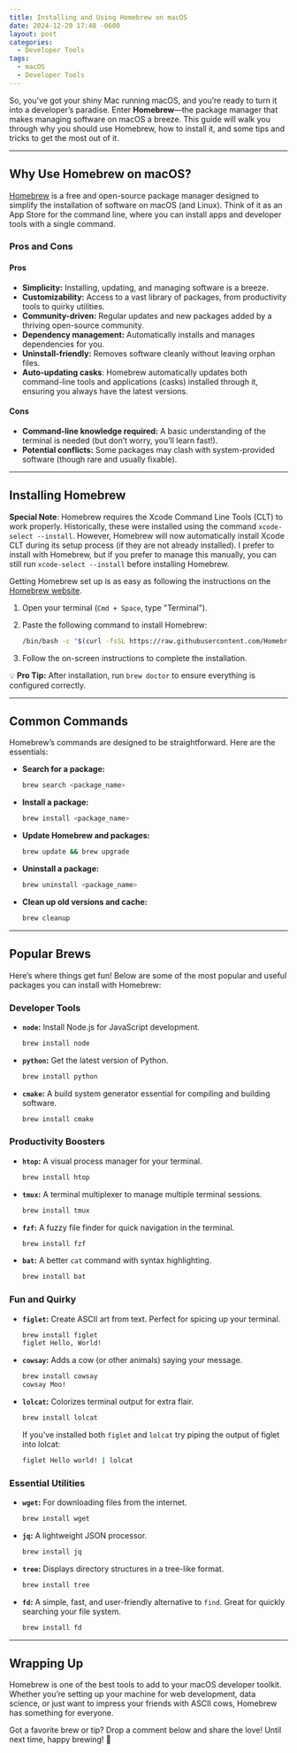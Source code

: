 ```yaml
---
title: Installing and Using Homebrew on macOS
date: 2024-12-20 17:48 -0600
layout: post
categories:
  - Developer Tools
tags:
  - macOS
  - Developer Tools
---
```


So, you’ve got your shiny Mac running macOS, and you’re ready to turn it into a developer’s paradise. Enter **Homebrew**—the package manager that makes managing software on macOS a breeze. This guide will walk you through why you should use Homebrew, how to install it, and some tips and tricks to get the most out of it.

---

## Why Use Homebrew on macOS?

[Homebrew](https://brew.sh/) is a free and open-source package manager designed to simplify the installation of software on macOS (and Linux). Think of it as an App Store for the command line, where you can install apps and developer tools with a single command.

### Pros and Cons

#### Pros
-  **Simplicity:** Installing, updating, and managing software is a breeze.
- **Customizability:** Access to a vast library of packages, from productivity tools to quirky utilities.
- **Community-driven:** Regular updates and new packages added by a thriving open-source community.
- **Dependency management:** Automatically installs and manages dependencies for you.
- **Uninstall-friendly:** Removes software cleanly without leaving orphan files.
- **Auto-updating casks**: Homebrew automatically updates both command-line tools and applications (casks) installed through it, ensuring you always have the latest versions.

#### Cons
- **Command-line knowledge required:** A basic understanding of the terminal is needed (but don’t worry, you’ll learn fast!).
- **Potential conflicts:** Some packages may clash with system-provided software (though rare and usually fixable).

---

## Installing Homebrew

**Special Note**: Homebrew requires the Xcode Command Line Tools (CLT) to work properly. Historically, these were installed using the command `xcode-select --install`. However, Homebrew will now automatically install Xcode CLT during its setup process (if they are not already installed). I prefer to install with Homebrew, but if you prefer to manage this manually, you can still run `xcode-select --install` before installing Homebrew.

Getting Homebrew set up is as easy as following the instructions on the [Homebrew website](https://brew.sh/).

1. Open your terminal (`Cmd + Space`, type "Terminal").
    
2. Paste the following command to install Homebrew:
    
    ```sh
    /bin/bash -c "$(curl -fsSL https://raw.githubusercontent.com/Homebrew/install/HEAD/install.sh)"
    ```
    
3. Follow the on-screen instructions to complete the installation.
    

💡 **Pro Tip:** After installation, run `brew doctor` to ensure everything is configured correctly.

---

## Common Commands

Homebrew’s commands are designed to be straightforward. Here are the essentials:

- **Search for a package:**
    
    ```sh
    brew search <package_name>
    ```
    
- **Install a package:**
    
    ```sh
    brew install <package_name>
    ```
    
- **Update Homebrew and packages:**
    
    ```sh
    brew update && brew upgrade
    ```
    
- **Uninstall a package:**
    
    ```sh
    brew uninstall <package_name>
    ```
    
- **Clean up old versions and cache:**
    
    ```sh
    brew cleanup
    ```
    

---

## Popular Brews

Here’s where things get fun! Below are some of the most popular and useful packages you can install with Homebrew:

### Developer Tools

- **`node`:** Install Node.js for JavaScript development.
    
    ```sh
    brew install node
    ```
    
- **`python`:** Get the latest version of Python.
    
    ```sh
    brew install python
    ```
    
- **`cmake`:** A build system generator essential for compiling and building software.
    
    ```sh
    brew install cmake
    ```
    

### Productivity Boosters

- **`htop`:** A visual process manager for your terminal.
    
    ```sh
    brew install htop
    ```
    
- **`tmux`:** A terminal multiplexer to manage multiple terminal sessions.
    
    ```sh
    brew install tmux
    ```
    
- **`fzf`:** A fuzzy file finder for quick navigation in the terminal.
    
    ```sh
    brew install fzf
    ```
    
- **`bat`:** A better `cat` command with syntax highlighting.
    
    ```sh
    brew install bat
    ```
    

### Fun and Quirky

- **`figlet`:** Create ASCII art from text. Perfect for spicing up your terminal.
    
    ```sh
    brew install figlet
    figlet Hello, World!
    ```
    
- **`cowsay`:** Adds a cow (or other animals) saying your message.
    
    ```sh
    brew install cowsay
    cowsay Moo!
    ```
    
- **`lolcat`:** Colorizes terminal output for extra flair.
    
    ```sh
    brew install lolcat
    ```
    
    
    If you've installed both `figlet` and `lolcat` try piping the output of figlet into lolcat:
	
	```sh
	figlet Hello world! | lolcat
	```
	
### Essential Utilities

- **`wget`:** For downloading files from the internet.
    
    ```sh
    brew install wget
    ```
    
- **`jq`:** A lightweight JSON processor.
    
    ```sh
    brew install jq
    ```
    
- **`tree`:** Displays directory structures in a tree-like format.
    
    ```sh
    brew install tree
    ```
    
- **`fd`:** A simple, fast, and user-friendly alternative to `find`. Great for quickly searching your file system.
    
    ```sh
    brew install fd
    ```
    
---

## Wrapping Up

Homebrew is one of the best tools to add to your macOS developer toolkit. Whether you’re setting up your machine for web development, data science, or just want to impress your friends with ASCII cows, Homebrew has something for everyone.

Got a favorite brew or tip? Drop a comment below and share the love! Until next time, happy brewing! 🍻

